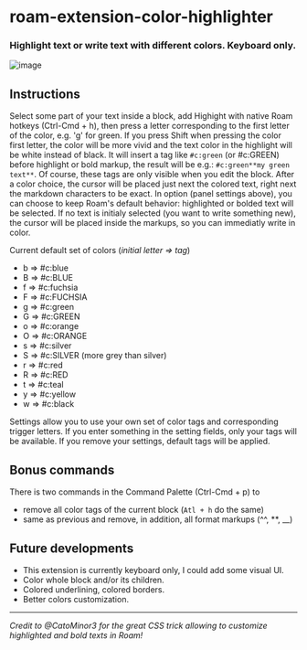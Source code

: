 # roam-extension-color-highlighter

### Highlight text or write text with different colors. Keyboard only.

![image](https://user-images.githubusercontent.com/74436347/182989132-886f244e-a37b-40fa-8010-04bdee184e16.png)

## Instructions
Select some part of your text inside a block, add Highight with native Roam hotkeys (Ctrl-Cmd + h), then press a letter corresponding to the first letter of the color, e.g. 'g' for green. If you press Shift when pressing the color first letter, the color will be more vivid and the text color in the highlight will be white instead of black.
It will insert a tag like `#c:green` (or #c:GREEN) before highlight or bold markup, the result will be e.g.: `#c:green**my green text**`. Of course, these tags are only visible when you edit the block.
After a color choice, the cursor will be placed just next the colored text, right next the markdown characters to be exact. In option (panel settings above), you can choose to keep Roam's default behavior: highlighted or bolded text will be selected. If no text is initialy selected (you want to write something new), the cursor will be placed inside the markups, so you can immediatly write in color.

Current default set of colors (_initial letter ⇒ tag_)
- b ⇒ #c:blue
- B ⇒ #c:BLUE 
- f ⇒ #c:fuchsia
- F ⇒ #c:FUCHSIA
- g ⇒ #c:green
- G ⇒ #c:GREEN
- o ⇒ #c:orange
- O ⇒ #c:ORANGE
- s ⇒ #c:silver
- S ⇒ #c:SILVER (more grey than silver)
- r ⇒ #c:red
- R ⇒ #c:RED
- t ⇒ #c:teal
- y ⇒ #c:yellow
- w ⇒ #c:black

Settings allow you to use your own set of color tags and corresponding trigger letters. If you enter something in the setting fields, only your tags will be available. If you remove your settings, default tags will be applied.

## Bonus commands
There is two commands in the Command Palette (Ctrl-Cmd + p) to 
- remove all color tags of the current block (`Atl + h` do the same)
- same as previous and remove, in addition, all format markups (^^, \*\*, \_\_)

## Future developments
- This extension is currently keyboard only, I could add some visual UI.
- Color whole block and/or its children.
- Colored underlining, colored borders.
- Better colors customization.

---
_Credit to @CatoMinor3 for the great CSS trick allowing to customize highlighted and bold texts in Roam!_
